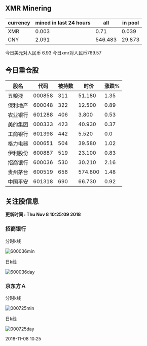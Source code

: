 ## XMR Minering

|currency|mined in last 24 hours|all|in pool|
|---|---|---|---|
|XMR|0.003|0.71|0.039|
|CNY|2.091|546.483|29.873|

今日美元对人民币 6.93	今日xmr对人民币769.57


## 今日重仓股 

|股名|代码|被持数|时价|涨跌%|
|---|---|---|---|---|
|五粮液|000858|311|51.180|1.35|
|保利地产|600048|322|12.500|0.89|
|农业银行|601288|406|3.800|0.53|
|美的集团|000333|423|40.930|0.37|
|工商银行|601398|442|5.520|0.0|
|格力电器|000651|504|39.580|1.02|
|伊利股份|600887|519|23.100|0.83|
|招商银行|600036|530|30.210|2.16|
|贵州茅台|600519|658|574.800|1.48|
|中国平安|601318|690|66.730|0.92|

## 关注股信息
**更新时间 : Thu Nov  8 10:25:09 2018**
### 招商银行 
分时k线

![600036min](http://image.sinajs.cn/newchart/min/n/sh600036.gif)

日k线

![600036day](http://image.sinajs.cn/newchart/daily/n/sh600036.gif)

### 京东方Ａ 
分时k线

![000725min](http://image.sinajs.cn/newchart/min/n/sz000725.gif)

日k线

![000725day](http://image.sinajs.cn/newchart/daily/n/sz000725.gif)

2018-11-08 10:25